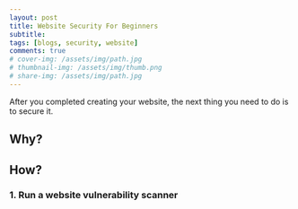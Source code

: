 ```yaml
---
layout: post
title: Website Security For Beginners
subtitle: 
tags: [blogs, security, website]
comments: true
# cover-img: /assets/img/path.jpg
# thumbnail-img: /assets/img/thumb.png
# share-img: /assets/img/path.jpg
---
```


After you completed creating your website, the next thing you need to do is to secure it. 

## Why?

## How?
### 1. Run a website vulnerability scanner
